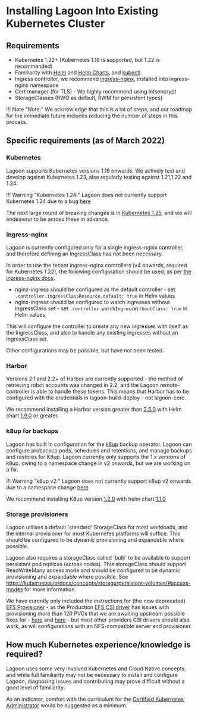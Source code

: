 # Installing Lagoon Into Existing Kubernetes Cluster

## Requirements

* Kubernetes 1.22+ (Kubernetes 1.19 is supported, but 1.22 is recommended)
* Familiarity with [Helm](https://helm.sh) and [Helm Charts](https://helm.sh/docs/topics/charts/#helm), and [kubectl](https://kubernetes.io/docs/tasks/tools/).
* Ingress controller, we recommend [ingress-nginx](https://github.com/kubernetes/ingress-nginx), installed into ingress-nginx namespace
* Cert manager (for TLS) - We highly recommend using letsencrypt
* StorageClasses (RWO as default, RWM for persistent types)

!!! Note "Note:"
    We acknowledge that this is a lot of steps, and our roadmap for the immediate future includes reducing the number of steps in this process.

## Specific requirements (as of March 2022)

### Kubernetes
Lagoon supports Kubernetes versions 1.19 onwards. We actively test and develop against Kubernetes 1.23, also regularly testing against 1.21,1.22 and 1.24.

!!! Warning "Kubernetes 1.24:"
    Lagoon does not currently support Kubernetes 1.24 due to a bug [here](https://github.com/uselagoon/remote-controller/issues/151)

The next large round of breaking changes is in [Kubernetes 1.25](https://kubernetes.io/docs/reference/using-api/deprecation-guide/#v1-25), and we will endeavour to be across these in advance.

### ingress-nginx
Lagoon is currently configured only for a single ingress-nginx controller, and therefore defining an IngressClass has not been necessary.

In order to use the recent ingress-nginx controllers (v4 onwards, required for Kubernetes 1.22), the following configuration should be used, as per [the ingress-nginx docs](https://kubernetes.github.io/ingress-nginx/#what-is-an-ingressclass-and-why-is-it-important-for-users-of-ingress-nginx-controller-now).

- nginx-ingress should be configured as the default controller - set `.controller.ingressClassResource.default: true` in Helm values
- nginx-ingress should be configured to watch ingresses without IngressClass set - set `.controller.watchIngressWithoutClass: true` in Helm values

This will configure the controller to create any new ingresses with itself as the IngressClass, and also to handle any existing ingresses without an IngressClass set.

Other configurations may be possible, but have not been tested.

### Harbor
Versions 2.1 and 2.2+ of Harbor are currently supported - the method of retrieving robot accounts was changed in 2.2, and the Lagoon remote-controller is able to handle these tokens. This means that Harbor has to be configured with the credentials in lagoon-build-deploy - not lagoon-core.

We recommend installing a Harbor version greater than [2.5.0](https://github.com/goharbor/harbor/releases/tag/v2.5.0) with Helm chart [1.9.0](https://github.com/goharbor/harbor-helm/releases/tag/v1.9.0) or greater.

### k8up for backups
Lagoon has built in configuration for the [k8up](https://k8up.io/k8up/1.2/index.html) backup operator. Lagoon can configure prebackup pods, schedules and retentions, and manage backups and restores for K8up. Lagoon currently only supports the 1.x versions of k8up, owing to a namespace change in v2 onwards, but we are working on a fix.

!!! Warning "k8up v2:"
    Lagoon does not currently support k8up v2 onwards due to a namespace change [here](https://github.com/uselagoon/build-deploy-tool/issues/121)

We recommend installing K8up version [1.2.0](https://github.com/k8up-io/k8up/releases/tag/v1.2.0) with helm chart [1.1.0](https://github.com/appuio/charts/releases/tag/k8up-1.1.0)

### Storage provisioners

Lagoon utilises a default 'standard' StorageClass for most workloads, and the internal provisioner for most Kubernetes platforms will suffice. This should be configured to be dynamic provisioning and expandable where possible.

Lagoon also requires a storageClass called 'bulk' to be available to support persistant pod replicas (across nodes). This storageClass should support ReadWriteMany access mode and should be configured to be dynamic provisioning and expandable where possible. See https://kubernetes.io/docs/concepts/storage/persistent-volumes/#access-modes for more information.

We have curently only included the instructions for (the now deprecated) [EFS Provisioner](./efs-provisioner.md) - as the Production [EFS CSI driver](https://github.com/kubernetes-sigs/aws-efs-csi-driver) has issues with provisioning more than 120 PVCs that we are awaiting upstream possible fixes for - [here](https://github.com/kubernetes-sigs/aws-efs-csi-driver/pull/761) and [here](https://github.com/kubernetes-sigs/aws-efs-csi-driver/pull/732) - but most other providers CSI drivers should also work, as will configurations with an NFS-compatible server and provisioner.

## How much Kubernetes experience/knowledge is required?

Lagoon uses some very involved Kubernetes and Cloud Native concepts, and while full familiarity may not be necessary to install and configure Lagoon, diagnosing issues and contributing may prove difficult without a good level of familiarity.

As an indicator, comfort with the curriculum for the [Certified Kubernetes Administrator](https://www.cncf.io/certification/cka/) would be suggested as a minimum.

